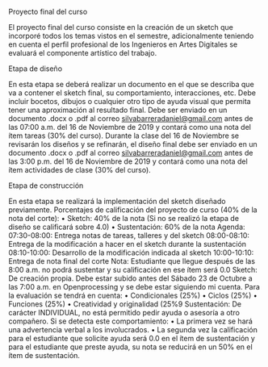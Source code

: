 Proyecto final del curso

El proyecto final del curso consiste en la creación de un sketch que incorporé todos los temas vistos en el semestre, adicionalmente teniendo en cuenta el perfil profesional de los Ingenieros en Artes Digitales se evaluará el componente artístico del trabajo.

Etapa de diseño

En esta etapa se deberá realizar un documento en el que se describa que va a contener el sketch final, su comportamiento, interacciones, etc.
Debe incluir bocetos, dibujos o cualquier otro tipo de ayuda visual que permita tener una aproximación al resultado final.
Debe ser enviado en un documento .docx o .pdf al correo silvabarreradaniel@gmail.com antes de las 07:00 a.m. del 16 de Noviembre de 2019 y contará como una nota del ítem tareas (30% del curso).
Durante la clase del 16 de Noviembre se revisarán los diseños y se refinarán, el diseño final debe ser enviado en un documento .docx o .pdf al correo silvabarreradaniel@gmail.com antes de las 3:00 p.m. del 16 de Noviembre de 2019 y contará como una nota del ítem actividades de clase (30% del curso).

Etapa de construcción

En esta etapa se realizará la implementación del sketch diseñado previamente.
Porcentajes de calificación del proyecto de curso (40% de la nota del corte):
•	Sketch: 40% de la nota (Si no se realizó la etapa de diseño se calificará sobre 4.0)
•	Sustentación: 60% de la nota
Agenda:
07:30-08:00: Entrega notas de tareas, talleres y del sketch
08:00-08:10: Entrega de la modificación a hacer en el sketch durante la sustentación
08:10-10:00: Desarrollo de la modificación indicada al sketch
10:00-10:10: Entrega de nota final del corte
Nota: Estudiante que llegue después de las 8:00 a.m. no podrá sustentar y su calificación en ese ítem será 0.0
Sketch:
De creación propia. Debe estar subido antes del Sábado 23 de Octubre a las 7:00 a.m. en Openprocessing y se debe estar siguiendo mi cuenta. Para la evaluación se tendrá en cuenta:
•	Condicionales (25%)
•	Ciclos (25%)
•	Funciones (25%)
•	Creatividad y originalidad (25%9
Sustentación:
De carácter INDIVIDUAL, no está permitido pedir ayuda o asesoría a otro compañero. Si se detecta este comportamiento:
•	La primera vez se hará una advertencia verbal a los involucrados.
•	La segunda vez la calificación para el estudiante que solicite ayuda será 0.0 en el ítem de sustentación y para el estudiante que preste ayuda, su nota se reducirá en un 50% en el ítem de sustentación.
